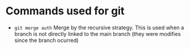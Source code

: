 # Commands used for git

- `git merge auth` Merge by the recursive strategy. This is used when a branch is not directly linked to the main branch (they were modifies since the branch ocurred)
